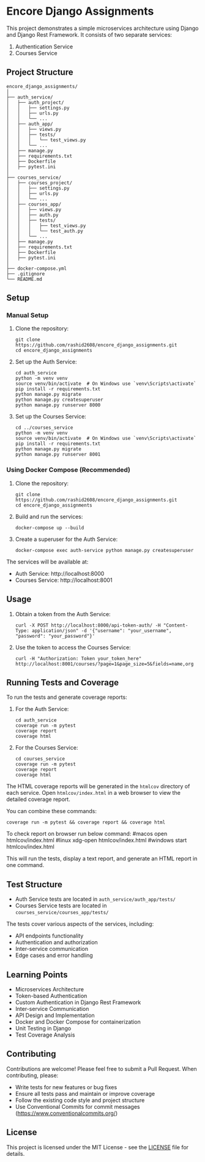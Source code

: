 # Encore Django Assignments

This project demonstrates a simple microservices architecture using Django and Django Rest Framework. It consists of two separate services:

1. Authentication Service
2. Courses Service

## Project Structure

```
encore_django_assignments/
│
├── auth_service/
│   ├── auth_project/
│   │   ├── settings.py
│   │   ├── urls.py
│   │   └── ...
│   ├── auth_app/
│   │   ├── views.py
│   │   ├── tests/
│   │   │   └── test_views.py
│   │   └── ...
│   ├── manage.py
│   ├── requirements.txt
│   ├── Dockerfile
│   ├── pytest.ini
│
├── courses_service/
│   ├── courses_project/
│   │   ├── settings.py
│   │   ├── urls.py
│   │   └── ...
│   ├── courses_app/
│   │   ├── views.py
│   │   ├── auth.py
│   │   ├── tests/
│   │   │   ├── test_views.py
│   │   │   └── test_auth.py
│   │   └── ...
│   ├── manage.py
│   ├── requirements.txt
│   ├── Dockerfile
│   ├── pytest.ini
│
├── docker-compose.yml
├── .gitignore
└── README.md
```

## Setup

### Manual Setup

1. Clone the repository:
   ```
   git clone https://github.com/rashid2608/encore_django_assignments.git
   cd encore_django_assignments
   ```

2. Set up the Auth Service:
   ```
   cd auth_service
   python -m venv venv
   source venv/bin/activate  # On Windows use `venv\Scripts\activate`
   pip install -r requirements.txt
   python manage.py migrate
   python manage.py createsuperuser
   python manage.py runserver 8000
   ```

3. Set up the Courses Service:
   ```
   cd ../courses_service
   python -m venv venv
   source venv/bin/activate  # On Windows use `venv\Scripts\activate`
   pip install -r requirements.txt
   python manage.py migrate
   python manage.py runserver 8001
   ```

### Using Docker Compose (Recommended)

1. Clone the repository:
   ```
   git clone https://github.com/rashid2608/encore_django_assignments.git
   cd encore_django_assignments
   ```

2. Build and run the services:
   ```
   docker-compose up --build
   ```

3. Create a superuser for the Auth Service:
   ```
   docker-compose exec auth-service python manage.py createsuperuser
   ```

The services will be available at:
- Auth Service: http://localhost:8000
- Courses Service: http://localhost:8001



## Usage

1. Obtain a token from the Auth Service:
   ```
   curl -X POST http://localhost:8000/api-token-auth/ -H "Content-Type: application/json" -d '{"username": "your_username", "password": "your_password"}'
   ```

2. Use the token to access the Courses Service:
   ```
   curl -H "Authorization: Token your_token_here" http://localhost:8001/courses/?page=1&page_size=5&fields=name,org
   ```

## Running Tests and Coverage

To run the tests and generate coverage reports:

1. For the Auth Service:
   ```
   cd auth_service
   coverage run -m pytest
   coverage report
   coverage html
   ```

2. For the Courses Service:
   ```
   cd courses_service
   coverage run -m pytest
   coverage report
   coverage html
   ```

The HTML coverage reports will be generated in the `htmlcov` directory of each service. Open `htmlcov/index.html` in a web browser to view the detailed coverage report.

You can combine these commands:
```
coverage run -m pytest && coverage report && coverage html
```

To check report on browser run below command:
#macos
   open htmlcov/index.html
#linux
   xdg-open htmlcov/index.html 
#windows
   start htmlcov/index.html 

This will run the tests, display a text report, and generate an HTML report in one command.

## Test Structure

- Auth Service tests are located in `auth_service/auth_app/tests/`
- Courses Service tests are located in `courses_service/courses_app/tests/`

The tests cover various aspects of the services, including:
- API endpoints functionality
- Authentication and authorization
- Inter-service communication
- Edge cases and error handling

## Learning Points

- Microservices Architecture
- Token-based Authentication
- Custom Authentication in Django Rest Framework
- Inter-service Communication
- API Design and Implementation
- Docker and Docker Compose for containerization
- Unit Testing in Django
- Test Coverage Analysis

## Contributing

Contributions are welcome! Please feel free to submit a Pull Request. When contributing, please:
- Write tests for new features or bug fixes
- Ensure all tests pass and maintain or improve coverage
- Follow the existing code style and project structure
- Use Conventional Commits for commit messages (https://www.conventionalcommits.org/)

## License

This project is licensed under the MIT License - see the [LICENSE](LICENSE) file for details.